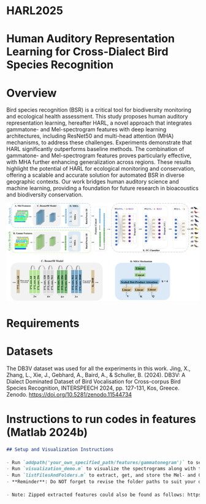 # HARL2025
# Human Auditory Representation Learning for Cross-Dialect Bird Species Recognition
# Overview
Bird species recognition (BSR) is a critical tool for biodiversity monitoring and ecological health assessment. This study proposes human auditory representation learning, hereafter HARL, a novel approach that integrates gammatone- and Mel-spectrogram features with deep learning architectures, including ResNet50 and multi-head attention (MHA) mechanisms, to address these challenges. Experiments demonstrate that HARL significantly outperforms baseline methods. The combination of gammatone- and Mel-spectrogram features proves particularly effective, with MHA further enhancing generalization across regions. These results highlight the potential of HARL for ecological monitoring and conservation, offering a scalable and accurate solution for automated BSR in diverse geographic contexts. Our work bridges human auditory science and machine learning, providing a foundation for future research in bioacoustics and biodiversity conservation.

![HARL Blockdiagram](https://github.com/xingfengli/HARL2025/blob/main/models/blockdiagram.png)

# Requirements

# Datasets
The DB3V dataset was used for all the experiments in this work. 
Jing, X., Zhang, L., Xie, J., Gebhard, A., Baird, A., & Schuller, B. (2024). DB3V: A Dialect Dominated Dataset of Bird Vocalisation for Cross-corpus Bird Species Recognition, INTERSPEECH 2024, pp. 127-131, Kos, Greece. 
Zenodo. https://doi.org/10.5281/zenodo.11544734

# Instructions to run codes in features (Matlab 2024b)
```markdown
## Setup and Visualization Instructions

- Run `addpath('your_own_specified_path/features/gammatonegram')` to set up required files.  
- Run `visualization_demo.m` to visualize the spectrograms along with their delta variants.  
- Run `listFilesAndFolders.m` to extract, get, and store the Mel- and Gamma-Spectrograms.  
- **Reminder**: Do NOT forget to revise the folder paths to suit your devices.

- Note: Zipped extracted features could also be found as follows: https://1drv.ms/f/c/f1ce98298ad945ca/EspF2YopmM4ggPHrcAUAAAAB7gAUF3LLA8F9aL1zETtmFQ?e=r1FLv7
